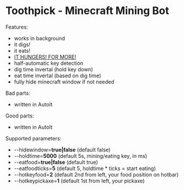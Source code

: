 Toothpick - Minecraft Mining Bot
================================

Features:
- works in background
- it digs!
- it eats!
- [IT HUNGERS! FOR MORE!](https://www.youtube.com/watch?v=J9rzTPjmLNQ)
- half-automatic key detection
- dig time invertal (hold key down)
- eat time invertal (based on dig time)
- fully hide minecraft window if not needed

Bad parts:
- written in AutoIt

Good parts:
- written in AutoIt

Supported parameters:
- --hidewindow=**true|false** (default false) 
- --holdtime=**5000** (default 5s, mining/eating key, in ms)
- --eatfood=**true|false** (default true)
- --eatfoodticks=**5** (default 5, holdtime * ticks = start eating)
- --hotkeyfood=**2** (default 2nd from left, your food position on hotbar)
- --hotkeypickaxe=**1** (default 1st from left, your pickaxe)